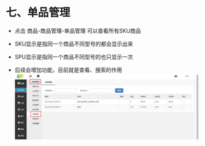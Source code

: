 # 七、单品管理

*   点击 商品-商品管理-单品管理 可以查看所有SKU商品

*   SKU显示是指同一个商品不同型号的都会显示出来

*   SPU显示是指同一个商品不同型号的也只显示一次

*   后续会增加功能，目前就是查看、搜索的作用
![](images/sku.jpg)
